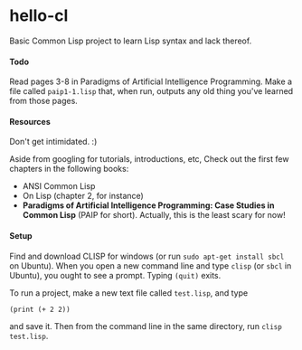 hello-cl
========

Basic Common Lisp project to learn Lisp syntax and lack thereof.

#### Todo

Read pages 3-8 in Paradigms of Artificial Intelligence Programming.
Make a file called `paip1-1.lisp` that, when run, outputs any old thing
you've learned from those pages.

#### Resources

Don't get intimidated. :)

Aside from googling for tutorials, introductions, etc, 
Check out the first few chapters in the following books:

- ANSI Common Lisp
- On Lisp (chapter 2, for instance)
- __Paradigms of Artificial Intelligence Programming: Case Studies in 
  Common Lisp__ (PAIP for short). Actually, this is the least scary
  for now!

#### Setup

Find and download CLISP for windows (or run `sudo apt-get install sbcl` 
on Ubuntu). When you open a new command line and type `clisp` (or `sbcl` 
in Ubuntu), you ought to see a prompt. Typing `(quit)` exits.

To run a project, make a new text file called `test.lisp`, and type

    (print (+ 2 2))

and save it. Then from the command line in the same directory, run 
`clisp test.lisp`.
